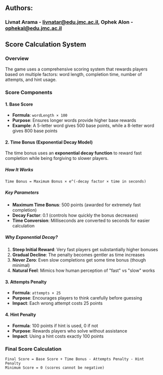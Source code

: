 ## Authors:
### Livnat Arama - livnatar@edu.jmc.ac.il, Ophek Alon - ophekal@edu.jmc.ac.il

## Score Calculation System

### Overview
The game uses a comprehensive scoring system that rewards players based on multiple factors: word length, completion time, number of attempts, and hint usage.

### Score Components

#### 1. Base Score
- **Formula**: `wordLength × 100`
- **Purpose**: Ensures longer words provide higher base rewards
- **Example**: A 5-letter word gives 500 base points, while a 8-letter word gives 800 base points

#### 2. Time Bonus (Exponential Decay Model)
The time bonus uses an **exponential decay function** to reward fast completion while being forgiving to slower players.

##### How It Works
```
Time Bonus = Maximum Bonus × e^(-decay factor × time in seconds)
```

##### Key Parameters
- **Maximum Time Bonus**: 500 points (awarded for extremely fast completion)
- **Decay Factor**: 0.1 (controls how quickly the bonus decreases)
- **Time Conversion**: Milliseconds are converted to seconds for easier calculation

##### Why Exponential Decay?
1. **Steep Initial Reward**: Very fast players get substantially higher bonuses
2. **Gradual Decline**: The penalty becomes gentler as time increases
3. **Never Zero**: Even slow completions get some time bonus (though minimal)
4. **Natural Feel**: Mimics how human perception of "fast" vs "slow" works


#### 3. Attempts Penalty
- **Formula**: `attempts × 25`
- **Purpose**: Encourages players to think carefully before guessing
- **Impact**: Each wrong attempt costs 25 points

#### 4. Hint Penalty
- **Formula**: 100 points if hint is used, 0 if not
- **Purpose**: Rewards players who solve without assistance
- **Impact**: Using a hint costs exactly 100 points

### Final Score Calculation

```
Final Score = Base Score + Time Bonus - Attempts Penalty - Hint Penalty
Minimum Score = 0 (scores cannot be negative)
```
